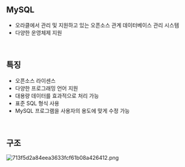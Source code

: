 <!-- --- --><!-- title: 개요 --><!-- updated: 2023-02-03 09:14:04Z --><!-- created: 2023-02-03 09:08:00Z --><!-- latitude: 37.56653500 --><!-- longitude: 126.97796920 --><!-- altitude: 0.0000 --><!-- --- -->## MySQL- 오라클에서 관리 및 지원하고 있는 오픈소스 관계 데이터베이스 관리 시스템- 다양한 운영체제 지원<br>## 특징- 오픈소스 라이센스- 다양한 프로그래밍 언어 지원- 대용량 데이터를 효과적으로 처리 가능- 표준 SQL 형식 사용- MySQL 프로그램을 사용자의 용도에 맞게 수정 가능<br>## 구조![713f5d2a84eea3633fcf61b08a426412.png](/joplinRes/_resources/713f5d2a84eea3633fcf61b08a426412.png)
